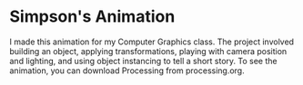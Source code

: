 # Simpson's Animation



I made this animation for my Computer Graphics class.  The project involved building an object, applying transformations, playing with camera position and lighting, and using object instancing to tell a short story.  To see the animation, you can download Processing from processing.org.
